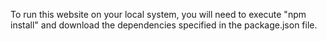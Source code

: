  To run this website on your local system, you will need to execute "npm install" and download the dependencies specified in the package.json file.





